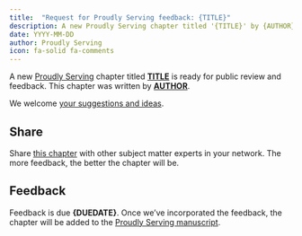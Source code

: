 ```yaml
---
title:  "Request for Proudly Serving feedback: {TITLE}"
description: A new Proudly Serving chapter titled '{TITLE}' by {AUTHOR} is ready for public review and feedback.
date: YYYY-MM-DD
author: Proudly Serving
icon: fa-solid fa-comments
---
```


A new [Proudly Serving](/) chapter titled **[TITLE](/contents/{LINK})** is ready for public review and feedback. This chapter was written by **[AUTHOR](/people/{AUTHORLINK})**.

We welcome [your suggestions and ideas](/contents/{LINK}).

## Share

Share [this chapter](/contents/{LINK}) with other subject matter experts in your network. The more feedback, the better the chapter will be.

## Feedback

Feedback is due **{DUEDATE}**. Once we’ve incorporated the feedback, the chapter will be added to the [Proudly Serving manuscript](/manuscript/).
